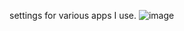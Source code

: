 settings for various apps I use.
![image](https://github.com/user-attachments/assets/c3942690-5b11-4a24-816e-bc62939d9a85)
